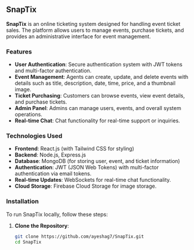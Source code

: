 ## SnapTix
**SnapTix** is an online ticketing system designed for handling event ticket sales. The platform allows users to manage events, purchase tickets, and provides an administrative interface for event management.

### Features
- **User Authentication**: Secure authentication system with JWT tokens and multi-factor authentication.
- **Event Management**: Agents can create, update, and delete events with details such as title, description, date, time, price, and a thumbnail image.
- **Ticket Purchasing**: Customers can browse events, view event details, and purchase tickets.
- **Admin Panel**: Admins can manage users, events, and overall system operations.
- **Real-time Chat**: Chat functionality for real-time support or inquiries.

### Technologies Used
- **Frontend**: React.js (with Tailwind CSS for styling)
- **Backend**: Node.js, Express.js
- **Database**: MongoDB (for storing user, event, and ticket information)
- **Authentication**: JWT (JSON Web Tokens) with multi-factor authentication via email tokens.
- **Real-time Updates**: WebSockets for real-time chat functionality.
- **Cloud Storage**: Firebase Cloud Storage for image storage.

### Installation

To run SnapTix locally, follow these steps:

1. **Clone the Repository**:

   ```bash
   git clone https://github.com/ayeshag7/SnapTix.git
   cd SnapTix
